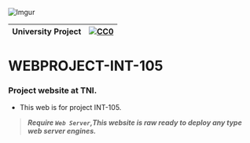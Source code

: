 ![Imgur](https://i.imgur.com/Pqvb5F8.jpg)

|University Project|[![CC0](https://licensebuttons.net/p/zero/1.0/88x31.png)](https://creativecommons.org/publicdomain/zero/1.0/)|
|----|----|

# WEBPROJECT-INT-105

### Project website at TNI. </n>

* This web is for project INT-105.

>***Require `Web Server`,This website is raw ready to deploy any type web server engines.***
